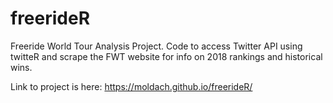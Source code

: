 # freerideR
Freeride World Tour Analysis Project. Code to access Twitter API using twitteR and scrape the FWT website for info on 2018 rankings and historical wins.

Link to project is here: https://moldach.github.io/freerideR/
